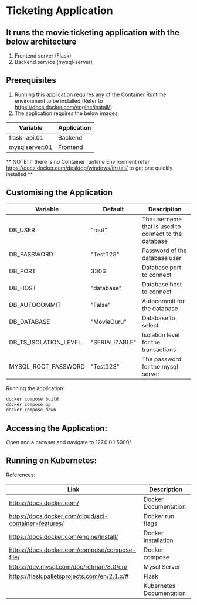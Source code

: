 # Ticketing Application

## It runs the movie ticketing application with the below architecture
1. Frontend server (Flask)
2. Backend service (mysql-server)

## Prerequisites

1. Running this application requires any of the Container Runtime environment to be installed.(Refer to https://docs.docker.com/engine/install/)
2. The application requires the below  images.
  
| Variable      |  Application |
| ----------- |  ----------- |
| flask-api:01   | Backend |
| mysqlserver:01  | Frontend |

** NOTE: If there is no Container runtime Environment refer https://docs.docker.com/desktop/windows/install/ to get one quickly installed **

## Customising the Application

| Variable      | Default | Description |
| ----------- | ----------- | ----------- |
| DB_USER      | "root"       | The username that is used to connect to the database |
| DB_PASSWORD   | "Test123"        | Password of the database user |
| DB_PORT | 3306 | Database port to connect |
| DB_HOST   | "database" | Database host to connect |
| DB_AUTOCOMMIT | "False" | Autocommit for the database |
| DB_DATABASE | "MovieGuru" | Database to select |
| DB_TS_ISOLATION_LEVEL | "SERIALIZABLE" | Isolation level for the transactions |
| MYSQL_ROOT_PASSWORD | "Test123" | The password for the mysql server |

Running the application:
```bash
docker compose build
docker compose up
docker compose down
```

## Accessing the Application:

Open and a browser and navigate to 127.0.0.1:5000/

## Running on Kubernetes:


References:

| Link    | Description |
| ----------- | ----------- |
| https://docs.docker.com/ | Docker Documentation |
| https://docs.docker.com/cloud/aci-container-features/ | Docker run flags |
| https://docs.docker.com/engine/install/  |  Docker installation| 
| https://docs.docker.com/compose/compose-file/ | Docker compose |
| https://dev.mysql.com/doc/refman/8.0/en/ | Mysql Server |
|https://flask.palletsprojects.com/en/2.1.x/# | Flask |
|| Kubernetes Documentation |